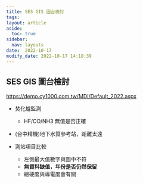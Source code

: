 ```yaml
---
title: SES GIS 圖台檢討
tags: 
layout: article
aside:
  toc: true
sidebar:
  nav: layouts
date:  2022-10-17
modify_date: 2022-10-17 14:18:39
---
```


## SES GIS 圖台檢討
https://demo.cy1000.com.tw/MDI/Default_2022.aspx

- 焚化爐監測
  - HF/CO/NH3 無值是否正確

- (台中精機)地下水質參考站，距離太遠

- 測站項目比較
  - 左側最大值數字與圖中不符
  - **無資料缺值，年份是否仍然保留**
  - 總硬度與導電度會有關
  

